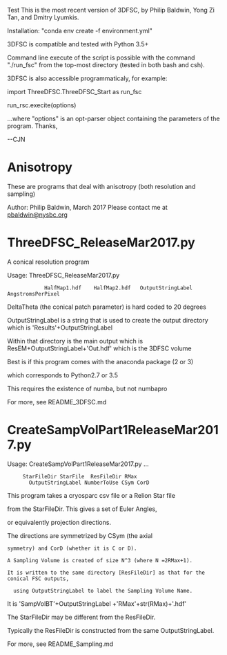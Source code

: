 Test
This is the most recent version of 3DFSC, by Philip Baldwin, Yong Zi Tan, and Dmitry Lyumkis.

Installation: "conda env create -f environment.yml"

3DFSC is compatible and tested with Python 3.5+

Command line execute of the script is possible with the command "./run_fsc" from the top-most directory (tested in both bash and csh).

3DFSC is also accessible programmaticaly, for example:

import ThreeDFSC.ThreeDFSC_Start as run_fsc

run_rsc.execite(options)


...where "options" is an opt-parser object containing the parameters of the program. Thanks,

--CJN

# Anisotropy
These are programs that deal with anisotropy (both resolution and sampling) 


 Author: Philip Baldwin, March 2017
 Please contact me at pbaldwin@nysbc.org


# ThreeDFSC_ReleaseMar2017.py

 A conical resolution program 

Usage: ThreeDFSC_ReleaseMar2017.py

                HalfMap1.hdf    HalfMap2.hdf   OutputStringLabel   AngstromsPerPixel  
                
DeltaTheta (the conical patch parameter) is hard coded to 20 degrees


OutputStringLabel is a string that is used to create the output directory
which is 'Results'+OutputStringLabel

Within that directory is the main output which is ResEM+OutputStringLabel+'Out.hdf' 
  which is the 3DFSC volume


Best is if this program comes with the anaconda package (2 or 3)

 which corresponds to Python2.7 or 3.5
 
This requires the existence of numba, but not numbapro

For more, see README_3DFSC.md




# CreateSampVolPart1ReleaseMar2017.py


Usage:
CreateSampVolPart1ReleaseMar2017.py ...

         StarFileDir StarFile  ResFileDir RMax 
           OutputStringLabel NumberToUse CSym CorD


This program takes a cryosparc csv file or a Relion Star file
 
 from the StarFileDir. This gives a set of Euler Angles,
 
  or equivalently projection directions. 
  
   The directions are symmetrized by CSym (the axial 
    
    symmetry) and CorD (whether it is C or D). 
   
    A Sampling Volume is created of size N^3 (where N =2RMax+1).
  
    It is written to the same directory [ResFileDir] as that for the conical FSC outputs,
  
      using OutputStringLabel to label the Sampling Volume Name.

 It is 'SampVolBT'+OutputStringLabel +'RMax'+str(RMax)+'.hdf'

The StarFileDir may be  different from the ResFileDir.

 Typically the ResFileDir is constructed from the same OutputStringLabel.


For more, see README_Sampling.md


   

